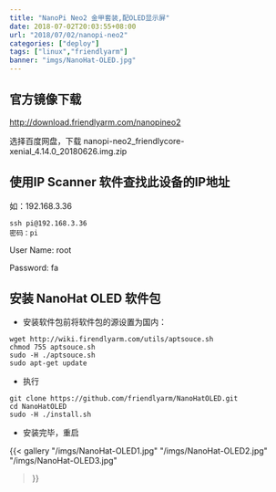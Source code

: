 ```yaml
---
title: "NanoPi Neo2 金甲套装,配OLED显示屏"
date: 2018-07-02T20:03:55+08:00
url: "2018/07/02/nanopi-neo2"
categories: ["deploy"]
tags: ["linux","friendlyarm"]
banner: "imgs/NanoHat-OLED.jpg"
---
```



<!--more-->
## 官方镜像下载
http://download.friendlyarm.com/nanopineo2

选择百度网盘，下载 nanopi-neo2_friendlycore-xenial_4.14.0_20180626.img.zip

## 使用IP Scanner 软件查找此设备的IP地址
如：192.168.3.36
```
ssh pi@192.168.3.36
密码：pi
```
User Name: root

Password: fa

## 安装 NanoHat OLED 软件包
* 安装软件包前将软件包的源设置为国内：
```
wget http://wiki.firendlyarm.com/utils/aptsouce.sh
chmod 755 aptsouce.sh
sudo -H ./aptsouce.sh
sudo apt-get update
```
* 执行
```
git clone https://github.com/friendlyarm/NanoHatOLED.git
cd NanoHatOLED
sudo -H ./install.sh
```
* 安装完毕，重启

{{< gallery
    "/imgs/NanoHat-OLED1.jpg"
    "/imgs/NanoHat-OLED2.jpg"
    "/imgs/NanoHat-OLED3.jpg"
>}}

<!--more-->
